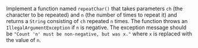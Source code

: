 

Implement a function named `repeatChar()` that takes parameters `ch` (the
character to be repeated) and `n` (the number of times to repeat it) and
returns a `String` consisting of `ch` repeated `n` times. The function throws
an `IllegalArgumentException` if `n` is negative. The exception message should
be `"Count 'n' must be non-negative, but was x."` where `x` is replaced with
the value of `n`.
